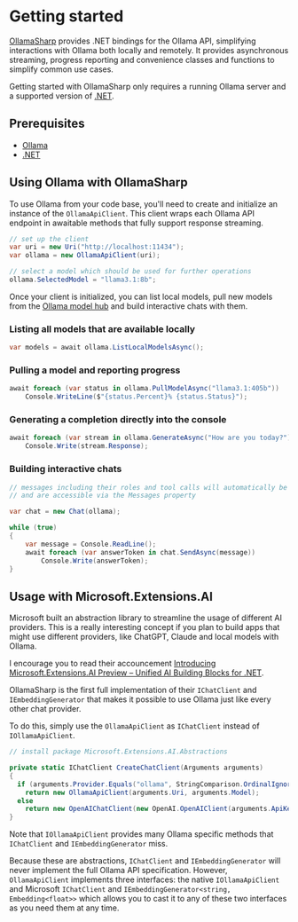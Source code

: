 # Getting started

[OllamaSharp](https://github.com/awaescher/OllamaSharp) provides .NET bindings for the Ollama API, simplifying interactions with Ollama both locally and remotely. It provides asynchronous streaming, progress reporting and convenience classes and functions to simplify common use cases.

Getting started with OllamaSharp only requires a running Ollama server and a supported version of [.NET](https://dotnet.microsoft.com/en-us/download).

## Prerequisites

- [Ollama](https://ollama.com/)
- [.NET](https://dotnet.microsoft.com/en-us/download)

## Using Ollama with OllamaSharp

To use Ollama from your code base, you'll need to create and initialize an instance of the `OllamaApiClient`. This client wraps each Ollama API endpoint in awaitable methods that fully support response streaming.

``` csharp
// set up the client
var uri = new Uri("http://localhost:11434");
var ollama = new OllamaApiClient(uri);

// select a model which should be used for further operations
ollama.SelectedModel = "llama3.1:8b";
```

Once your client is initialized, you can list local models, pull new models from the [Ollama model hub](https://ollama.com/models) and build interactive chats with them.


### Listing all models that are available locally

```csharp
var models = await ollama.ListLocalModelsAsync();
```

### Pulling a model and reporting progress

```csharp
await foreach (var status in ollama.PullModelAsync("llama3.1:405b"))
    Console.WriteLine($"{status.Percent}% {status.Status}");
```

### Generating a completion directly into the console

```csharp
await foreach (var stream in ollama.GenerateAsync("How are you today?"))
    Console.Write(stream.Response);
```

### Building interactive chats

```csharp
// messages including their roles and tool calls will automatically be tracked within the chat object
// and are accessible via the Messages property

var chat = new Chat(ollama);

while (true)
{
    var message = Console.ReadLine();
    await foreach (var answerToken in chat.SendAsync(message))
        Console.Write(answerToken);
}
```


## Usage with Microsoft.Extensions.AI

Microsoft built an abstraction library to streamline the usage of different AI providers. This is a really interesting concept if you plan to build apps that might use different providers, like ChatGPT, Claude and local models with Ollama.

I encourage you to read their accouncement [Introducing Microsoft.Extensions.AI Preview – Unified AI Building Blocks for .NET](https://devblogs.microsoft.com/dotnet/introducing-microsoft-extensions-ai-preview/).

OllamaSharp is the first full implementation of their `IChatClient` and `IEmbeddingGenerator` that makes it possible to use Ollama just like every other chat provider.

To do this, simply use the `OllamaApiClient` as `IChatClient` instead of `IOllamaApiClient`. 

```csharp
// install package Microsoft.Extensions.AI.Abstractions

private static IChatClient CreateChatClient(Arguments arguments)
{
  if (arguments.Provider.Equals("ollama", StringComparison.OrdinalIgnoreCase))
    return new OllamaApiClient(arguments.Uri, arguments.Model);
  else
    return new OpenAIChatClient(new OpenAI.OpenAIClient(arguments.ApiKey), arguments.Model); // ChatGPT or compatible
}
```

Note that `IOllamaApiClient` provides many Ollama specific methods that `IChatClient` and `IEmbeddingGenerator` miss.

Because these are abstractions, `IChatClient` and `IEmbeddingGenerator` will never implement the full Ollama API specification. However, `OllamaApiClient` implements three interfaces: the native `IOllamaApiClient` and Microsoft `IChatClient` and `IEmbeddingGenerator<string, Embedding<float>>` which allows you to cast it to any of these two interfaces as you need them at any time.
